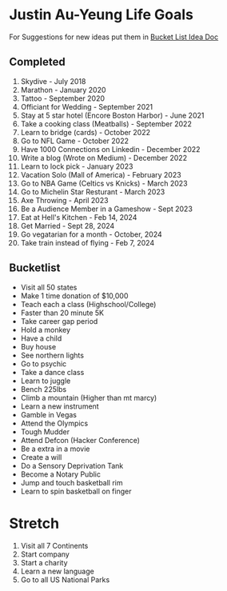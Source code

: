 # Justin Au-Yeung Life Goals 
For Suggestions for new ideas put them in [Bucket List Idea Doc](https://docs.google.com/document/d/1mr2loKbFlh8Y5DQQ4mg4Q0CP9Uzng-uLfvdrehrqDG4/edit?usp=sharing) 

## Completed 
1. Skydive - July 2018
2. Marathon - January 2020
3. Tattoo - September 2020
4. Officiant for Wedding - September 2021
5. Stay at 5 star hotel (Encore Boston Harbor) - June 2021
6. Take a cooking class (Meatballs) - September 2022
7. Learn to bridge (cards) - October 2022
8. Go to NFL Game - October 2022
9. Have 1000 Connections on Linkedin - December 2022
10. Write a blog (Wrote on Medium) - December 2022
11. Learn to lock pick - January 2023
12. Vacation Solo (Mall of America) - February 2023 
13. Go to NBA Game (Celtics vs Knicks) - March 2023
14. Go to Michelin Star Resturant - March 2023
15. Axe Throwing - April 2023
16. Be a Audience Member in a Gameshow - Sept 2023
17. Eat at Hell's Kitchen - Feb 14, 2024
18. Get Married - Sept 28, 2024
19. Go vegatarian for a month - October, 2024
20. Take train instead of flying - Feb 7, 2024

## Bucketlist 
- Visit all 50 states
- Make 1 time donation of $10,000
- Teach each a class (Highschool/College)
- Faster than 20 minute 5K
- Take career gap period
- Hold a monkey
- Have a child
- Buy house
- See northern lights
- Go to psychic
- Take a dance class
- Learn to juggle
- Bench 225lbs
- Climb a mountain (Higher than mt marcy)
- Learn a new instrument
- Gamble in Vegas
- Attend the Olympics
- Tough Mudder
- Attend Defcon (Hacker Conference)
- Be a extra in a movie
- Create a will
- Do a Sensory Deprivation Tank
- Become a Notary Public
- Jump and touch basketball rim
- Learn to spin basketball on finger

# Stretch 
1. Visit all 7 Continents
2. Start company 
3. Start a charity
4. Learn a new language
5. Go to all US National Parks
